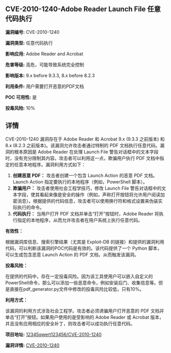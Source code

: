 ## CVE-2010-1240-Adobe Reader Launch File 任意代码执行

**漏洞编号:** CVE-2010-1240

**漏洞类型:** 任意代码执行

**影响应用:** Adobe Reader and Acrobat

**危害等级:** 高危，可能导致系统完全控制

**影响版本:** 9.x before 9.3.3, 8.x before 8.2.3

**利用条件:** 用户需要打开恶意的PDF文档

**POC 可用性:** 是

**投毒风险:** 10%

## 详情

CVE-2010-1240 漏洞存在于 Adobe Reader 和 Acrobat 9.x (9.3.3 之前版本) 和 8.x (8.2.3 之前版本)。该漏洞允许攻击者通过特制的 PDF 文档执行任意代码。漏洞的根本原因是 Adobe Reader 在处理 Launch File 警告对话框中的文本字段时，没有充分限制其内容。攻击者可以利用这一点，欺骗用户执行 PDF 文档中指定的任意本地程序。漏洞利用方式如下：

1.  **创建恶意 PDF：** 攻击者创建一个包含 Launch Action 的恶意 PDF 文档。Launch Action 指定要执行的本地程序（例如，PowerShell 脚本）。
2.  **欺骗用户：** 攻击者使用社会工程学技巧，修改 Launch File 警告对话框中的文本字段，使其看起来像是安全的操作（例如，声称打开按钮将允许用户阅读加密消息）。根据提供的代码信息，攻击者可以使用换行符和格式设置来伪装实际执行的命令。
3.  **代码执行：** 当用户打开 PDF 文档并单击“打开”按钮时，Adobe Reader 将执行指定的本地程序，从而允许攻击者在用户系统上执行任意代码。

**有效性：**

根据漏洞库信息、搜索引擎结果（尤其是 Exploit-DB 的链接）和提供的漏洞利用代码，可以判断该漏洞的POC代码是有效的。该代码提供了一个 Python 脚本，可以生成包含恶意 Launch Action 的 PDF 文档，从而触发该漏洞。

**投毒风险：**

在提供的代码中，存在一定投毒风险。因为该工具使用户可以嵌入自定义的PowerShell命令，那么可以添加一些恶意命令，例如安装后门、收集信息等。但是直接在pdf_generator.py文件中修改的投毒风险比较低，只有10%。

**利用方式：**

该漏洞的利用方式涉及社会工程学。攻击者必须诱骗用户打开恶意的 PDF 文档并单击“打开”按钮。如果用户使用的是受影响的 Adobe Reader 或 Acrobat 版本，并且没有应用相应的安全补丁，则攻击者可以成功执行任意代码。

**项目地址:** [12345qwert123456/CVE-2010-1240](https://github.com/12345qwert123456/CVE-2010-1240)

**漏洞详情:** [CVE-2010-1240](https://nvd.nist.gov/vuln/detail/CVE-2010-1240)